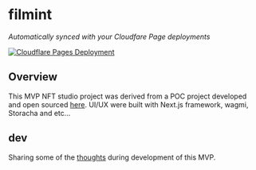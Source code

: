 # filmint

*Automatically synced with your Cloudfare Page deployments*

[![Cloudflare Pages Deployment](https://img.shields.io/badge/Cloudflare%20Pages-Deployed-orange)](https://filmint.pages.dev)

## Overview

This MVP NFT studio project was derived from a POC project developed and open sourced [here](https://github.com/py-guazi/filmint-poc). UI/UX were built with Next.js framework, wagmi, Storacha and etc...

## dev

Sharing some of the [thoughts](https://github.com/py-guazi/filmint/issues/1) during development of this MVP. 